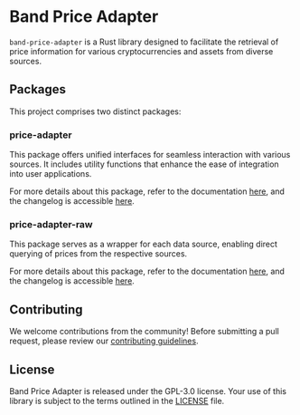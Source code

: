 # Band Price Adapter
`band-price-adapter` is a Rust library designed to facilitate the retrieval of price information for various cryptocurrencies and assets from diverse sources.

## Packages
This project comprises two distinct packages:

### price-adapter
This package offers unified interfaces for seamless interaction with various sources. It includes utility functions that enhance the ease of integration into user applications.

For more details about this package, refer to the documentation [here](./price-adapter/README.md), and the changelog is accessible [here](./price-adapter/CHANGELOG.md).

### price-adapter-raw
This package serves as a wrapper for each data source, enabling direct querying of prices from the respective sources.

For more details about this package, refer to the documentation [here](./price-adapter-raw/README.md), and the changelog is accessible [here](./price-adapter-raw/CHANGELOG.md).

## Contributing
We welcome contributions from the community! Before submitting a pull request, please review our [contributing guidelines](CONTRIBUTING.md).

## License
Band Price Adapter is released under the GPL-3.0 license. Your use of this library is subject to the terms outlined in the [LICENSE](LICENSE) file.
